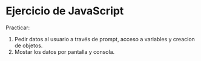 # Ejercicio de JavaScript
Practicar: 
1. Pedir datos al usuario a través de prompt, acceso a variables y creacion de objetos.
2. Mostar los datos por pantalla y consola.